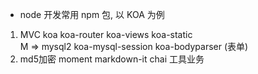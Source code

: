 - node 开发常用 npm 包, 以 KOA 为例
1. MVC koa koa-router koa-views koa-static  
   M => mysql2 koa-mysql-session koa-bodyparser (表单)
2. md5加密 moment  markdown-it chai  工具业务
